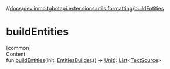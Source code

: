 //[docs](../../index.md)/[dev.inmo.tgbotapi.extensions.utils.formatting](index.md)/[buildEntities](build-entities.md)



# buildEntities  
[common]  
Content  
fun [buildEntities](build-entities.md)(init: [EntitiesBuilder](-entities-builder/index.md).() -> [Unit](https://kotlinlang.org/api/latest/jvm/stdlib/kotlin/-unit/index.html)): [List](https://kotlinlang.org/api/latest/jvm/stdlib/kotlin.collections/-list/index.html)<[TextSource](../dev.inmo.tgbotapi.CommonAbstracts/-text-source/index.md)>  



